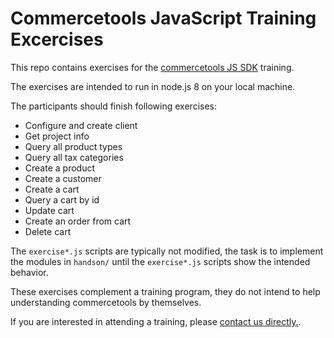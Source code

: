 # Commercetools JavaScript Training Excercises

This repo contains exercises for the [commercetools JS SDK](https://github.com/commercetools/nodejs) training.

The exercises are intended to run in node.js 8 on your local machine. 

The participants should finish following exercises:
- Configure and create client
- Get project info
- Query all product types
- Query all tax categories
- Create a product
- Create a customer
- Create a cart
- Query a cart by id
- Update cart
- Create an order from cart
- Delete cart

The `exercise*.js` scripts are typically not modified, the task is to implement the modules in `handson/` until the `exercise*.js` scripts show the intended behavior. 

These exercises complement a training program, they do not intend to help understanding commercetools by themselves.

If you are interested in attending a training, please [contact us directly.](https://ok.commercetools.com/contact-us-en).

